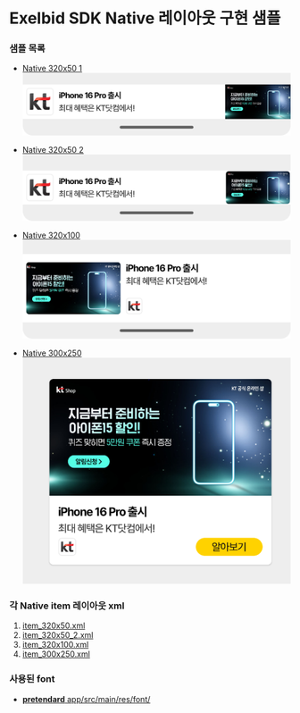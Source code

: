 # Exelbid SDK Native 레이아웃 구현 샘플

### 샘플 목록

* [Native 320x50 1](/app/src/main/java/com/motivi/native_sample/act/Sample320x50.java)<br/>
    ![이미지 설명](./sample/320x50.png)
    
* [Native 320x50 2](/app/src/main/java/com/motivi/native_sample/act/Sample320x50_2.java)<br/>
    ![이미지 설명](./sample/320x50_2.png)

* [Native 320x100](/app/src/main/java/com/motivi/native_sample/act/Sample320x100.java)<br/>
    ![이미지 설명](./sample/320x100.png)

* [Native 300x250](/app/src/main/java/com/motivi/native_sample/act/Sample300x250.java)<br/>
    ![이미지 설명](./sample/300x250.png)

### 각 Native item 레이아웃 xml

1. [item_320x50.xml](/app/src/main/res/layout/item_320x50.xml)
2. [item_320x50_2.xml](/app/src/main/res/layout/item_320x50_2.xml)
3. [item_320x100.xml](/app/src/main/res/layout/item_320x100.xml)
4. [item_300x250.xml](/app/src/main/res/layout/item_300x250.xml)

### 사용된 font 
* [<b>pretendard</b> app/src/main/res/font/ ](app/src/main/res/font/)
